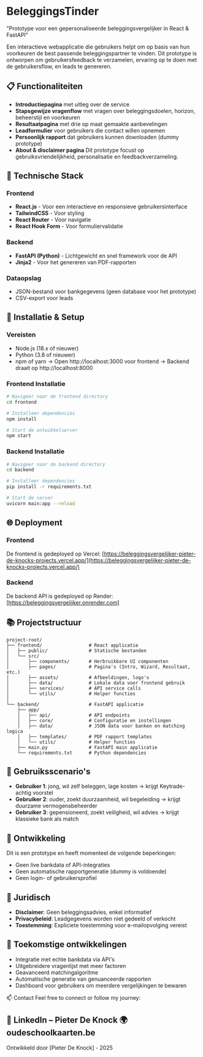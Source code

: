 # BeleggingsTinder
"Prototype voor een gepersonaliseerde beleggingsvergelijker in React & FastAPI"

Een interactieve webapplicatie die gebruikers helpt om op basis van hun voorkeuren de best passende beleggingspartner te vinden. Dit prototype is ontworpen om gebruikersfeedback te verzamelen, ervaring op te doen met de gebruikersflow, en leads te genereren.

## 📋 Functionaliteiten

- **Introductiepagina** met uitleg over de service
- **Stapsgewijze vragenflow** met vragen over beleggingsdoelen, horizon, beheerstijl en voorkeuren
- **Resultaatpagina** met drie op maat gemaakte aanbevelingen
- **Leadformulier** voor gebruikers die contact willen opnemen
- **Persoonlijk rapport** dat gebruikers kunnen downloaden (dummy prototype)
- **About & disclaimer pagina**
Dit prototype focust op gebruiksvriendelijkheid, personalisatie en feedbackverzameling.

## 🔧 Technische Stack

### Frontend
- **React.js** - Voor een interactieve en responsieve gebruikersinterface
- **TailwindCSS** - Voor styling
- **React Router** - Voor navigatie
- **React Hook Form** - Voor formuliervalidatie

### Backend
- **FastAPI (Python)** - Lichtgewicht en snel framework voor de API
- **Jinja2** - Voor het genereren van PDF-rapporten

### Dataopslag
- JSON-bestand voor bankgegevens (geen database voor het prototype)
- CSV-export voor leads

## 🚀 Installatie & Setup

### Vereisten
- Node.js (18.x of nieuwer)
- Python (3.8 of nieuwer)
- npm of yarn
→ Open http://localhost:3000 voor frontend
→ Backend draait op http://localhost:8000

### Frontend Installatie
```bash
# Navigeer naar de frontend directory
cd frontend

# Installeer dependencies
npm install

# Start de ontwikkelserver
npm start
```

### Backend Installatie
```bash
# Navigeer naar de backend directory
cd backend

# Installeer dependencies
pip install -r requirements.txt

# Start de server
uvicorn main:app --reload
```

## 🌐 Deployment

### Frontend
De frontend is gedeployed op Vercel: [https://beleggingsvergelijker-pieter-de-knocks-projects.vercel.app/](https://beleggingsvergelijker-pieter-de-knocks-projects.vercel.app/)

### Backend
De backend API is gedeployed op Render: [https://beleggingsvergelijker.onrender.com]

## 📚 Projectstructuur

```
project-root/
├── frontend/                 # React applicatie
│   ├── public/               # Statische bestanden
│   └── src/
│       ├── components/       # Herbruikbare UI componenten
│       ├── pages/            # Pagina's (Intro, Wizard, Resultaat, etc.)
│       ├── assets/           # Afbeeldingen, logo's
│       ├── data/             # Lokale data voor frontend gebruik
│       ├── services/         # API service calls
│       └── utils/            # Helper functies
│
└── backend/                  # FastAPI applicatie
    ├── app/
    │   ├── api/              # API endpoints
    │   ├── core/             # Configuratie en instellingen
    │   ├── data/             # JSON data voor banken en matching logica
    │   ├── templates/        # PDF rapport templates
    │   └── utils/            # Helper functies
    ├── main.py               # FastAPI main applicatie
    └── requirements.txt      # Python dependencies
```

## 👥 Gebruiksscenario's

- **Gebruiker 1**: jong, wil zelf beleggen, lage kosten → krijgt Keytrade-achtig voorstel
- **Gebruiker 2**: ouder, zoekt duurzaamheid, wil begeleiding → krijgt duurzame vermogensbeheerder
- **Gebruiker 3**: gepensioneerd, zoekt veiligheid, wil advies → krijgt klassieke bank als match

## 📝 Ontwikkeling

Dit is een prototype en heeft momenteel de volgende beperkingen:
- Geen live bankdata of API-integraties
- Geen automatische rapportgeneratie (dummy is voldoende)
- Geen login- of gebruikersprofiel

## 📄 Juridisch

- **Disclaimer**: Geen beleggingsadvies, enkel informatief
- **Privacybeleid**: Leadgegevens worden niet gedeeld of verkocht
- **Toestemming**: Expliciete toestemming voor e-mailopvolging vereist

## 🔮 Toekomstige ontwikkelingen

- Integratie met echte bankdata via API's
- Uitgebreidere vragenlijst met meer factoren
- Geavanceerd matchingalgoritme
- Automatische generatie van genuanceerde rapporten
- Dashboard voor gebruikers om meerdere vergelijkingen te bewaren

📫 Contact
Feel free to connect or follow my journey:

🔗 LinkedIn – Pieter De Knock
🌍 oudeschoolkaarten.be
---

Ontwikkeld door [Pieter De Knock] - 2025